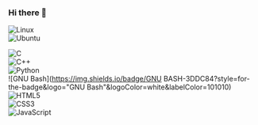 ### Hi there 👋 
![Linux](https://img.shields.io/badge/Linux-3DDC84?style=for-the-badge&logo=Linux&logoColor=white&labelColor=101010)<br>
![Ubuntu](https://img.shields.io/badge/Ubuntu-3DDC84?style=for-the-badge&logo=Ubuntu&logoColor=white&labelColor=101010)<br>

<!--
**MaycolZx/MaycolZx** is a ✨ _special_ ✨ repository because its `README.md` (this file) appears on your GitHub profile.

Here are some ideas to get you started:

- 🔭 I’m currently working on ...
- 🌱 I’m currently learning ...
- 👯 I’m looking to collaborate on ...
- 🤔 I’m looking for help with ...
- 💬 Ask me about ...
- 📫 How to reach me: ...
- 😄 Pronouns: ...
- ⚡ Fun fact: ...
-->

![C](https://img.shields.io/badge/C-3DDC84?style=for-the-badge&logo=C&logoColor=white&labelColor=101010)<br>
![C++](https://img.shields.io/badge/C++-3DDC84?style=for-the-badge&logo=C++&logoColor=white&labelColor=101010)<br>
![Python](https://img.shields.io/badge/Python-3DDC84?style=for-the-badge&logo=Python&logoColor=white&labelColor=101010)<br>
![GNU Bash](https://img.shields.io/badge/GNU BASH-3DDC84?style=for-the-badge&logo="GNU Bash"&logoColor=white&labelColor=101010)<br>
![HTML5](https://img.shields.io/badge/HTML5-3DDC84?style=for-the-badge&logo=HTML5&logoColor=white&labelColor=101010)<br>
![CSS3](https://img.shields.io/badge/CSS3-3DDC84?style=for-the-badge&logo=CSS3&logoColor=white&labelColor=101010)<br>
![JavaScript](https://img.shields.io/badge/JavaScript-3DDC84?style=for-the-badge&logo=JavaScript&logoColor=white&labelColor=101010)<br>
